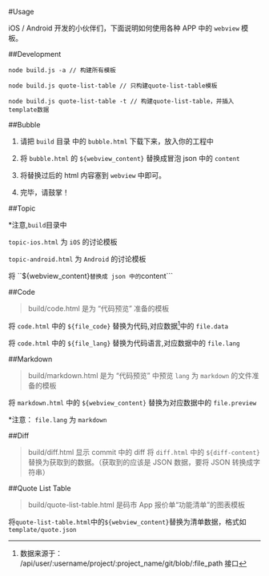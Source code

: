 #Usage

iOS / Android  开发的小伙伴们，下面说明如何使用各种 APP 中的 ```webview``` 模板。

##Development

```
node build.js -a // 构建所有模板

node build.js quote-list-table // 只构建quote-list-table模板

node build.js quote-list-table -t // 构建quote-list-table，并插入template数据
```

##Bubble

1. 请把 ```build``` 目录 中的 ```bubble.html``` 下载下来，放入你的工程中

2. 将 ```bubble.html``` 的 ```${webview_content}``` 替换成冒泡 json 中的 ```content```

3. 将替换过后的 html 内容塞到 ```webview``` 中即可。

4. 完毕，请鼓掌！

##Topic

*注意,```build```目录中

```topic-ios.html``` 为 ```iOS``` 的讨论模板

```topic-android.html``` 为 ```Android``` 的讨论模板

将 ``${webview_content}``` 替换成 json 中的 ```content```


##Code
> build/code.html 是为 “代码预览” 准备的模板

将 ```code.html``` 中的 ```${file_code}``` 替换为代码,对应数据[^1]中的 ```file.data```

将 ```code.html``` 中的 ```${file_lang}``` 替换为代码语言,对应数据中的 ```file.lang```


##Markdown
>build/markdown.html 是为 “代码预览” 中预览 ```lang``` 为 ```markdown``` 的文件准备的模板

将 ```markdown.html``` 中的 ```${webview_content}``` 替换为对应数据中的 ```file.preview```

*注意： ```file.lang``` 为 ```markdown```

[^1]: 数据来源于： /api/user/:username/project/:project_name/git/blob/:file_path 接口


##Diff
> build/diff.html 显示 commit 中的 diff
将 ```diff.html``` 中的 ```${diff-content}``` 替换为获取到的数据。（获取到的应该是 JSON 数据，要将 JSON 转换成字符串）


##Quote List Table
> build/quote-list-table.html 是码市 App 报价单“功能清单”的图表模板

将`quote-list-table.html`中的`${webview_content}`替换为清单数据，格式如`template/quote.json`
